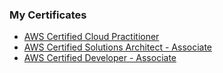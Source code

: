 ### My Certificates
- [AWS Certified Cloud Practitioner](https://www.credly.com/badges/81364f65-a068-45d2-951f-92b788c422ab/public_url)
- [AWS Certified Solutions Architect - Associate](https://www.credly.com/badges/aba40fa7-84bb-466c-add2-f92dce45cc1d/public_url)
- [AWS Certified Developer - Associate](https://www.credly.com/badges/4668a038-bb9c-4dd6-abaa-70e1778c9093/public_url)